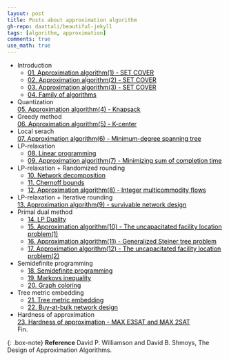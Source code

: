 ```yaml
---
layout: post
title: Posts about approximation algorithm
gh-repo: daattali/beautiful-jekyll
tags: [algorithm, approximation]
comments: true
use_math: true
---
```

<p id="lists">
    <ul>
        <li>
            Introduction<br>
            <ul>
                <li><a style="color:black" href="https://banramlo.github.io/2021-03-07-Approximation-algorithm(1)/"><u>01. Approximation algorithm(1) - SET COVER</u></a></li>
                <li><a style="color:black" href="https://banramlo.github.io/2021-03-12-Approximation-algorithm(2)/"><u>02. Approximation algorithm(2) - SET COVER</u></a></li>
                <li><a style="color:black" href="https://banramlo.github.io/2021-03-14-Approximation-algorithm(3)/"><u>03. Approximation algorithm(3) - SET COVER</u></a></li> 
                <li><a style="color:black" href="https://banramlo.github.io/2021-03-17-Family-of-algorithms/"><u>04. Family of algorithms</u></a></li>       
            </ul>
        </li>
        <li>
            Quantization<br>
            <a style="color:black" href="https://banramlo.github.io/2021-03-17-Approximation-algorithm(4)/"><u>05. Approximation algorithm(4) - Knapsack</u></a>
        </li>
        <li>
            Greedy method<br>
            <a style="color:black" href="https://banramlo.github.io/2021-03-17-Approximation-algorithm(5)/"><u>06. Approximation algorithm(5) - K-center</u></a>
        </li>
        <li>
            Local serach<br>
            <a style="color:black" href="https://banramlo.github.io/2021-03-24-Approximation-algorithm(6)/"><u>07. Approximation algorithm(6) - Minimum-degree spanning tree</u></a>
        </li>
        <li>
            LP-relaxation<br>
            <ul>
                <li><a style="color:black" href="https://banramlo.github.io/2021-03-24-Linear-programming/"><u>08. Linear programming</u></a></li>
                <li><a style="color:black" href="https://banramlo.github.io/2021-03-26-Approximation-algorithm(7)/"><u>09. Approximation algorithm(7) - Minimizing sum of completion time</u></a></li>        
            </ul>
        </li>
        <li>
            LP-relaxation + Randomized rounding<br>
            <ul>
                <li><a style="color:black" href="https://banramlo.github.io/2021-04-02-Network-flow-algorithm/"><u>10. Network decomposition</u></a></li>
                <li><a style="color:black" href="https://banramlo.github.io/2021-04-03-Chernoff-bounds/"><u>11. Chernoff bounds</u></a></li>
                <li><a style="color:black" href="https://banramlo.github.io/2021-04-04-Approximation-algorithm(8)/"><u>12. Approximation algorithm(8) - Integer multicommodity flows</u></a></li>
            </ul>
        </li>
        <li>
            LP-relaxation + Iterative rounding<br>
            <a style="color:black" href="https://banramlo.github.io/2021-04-17-Approximation-algorithm(9)/"><u>13. Approximation algorithm(9) - survivable network design</u></a>
        </li>
        <li>
            Primal dual method<br>
            <ul>
                <li><a style="color:black" href="https://banramlo.github.io/2021-04-20-LP-Duality/"><u>14. LP Duality</u></a></li>
                <li><a style="color:black" href="https://banramlo.github.io/2021-04-25-Approximation-algorithm(10)/"><u>15. Approximation algorithm(10) - The uncapacitated facility location problem(1)</u></a></li>
                <li><a style="color:black" href="https://banramlo.github.io/2021-05-01-Approximation-algorithm(11)/"><u>16. Approximation algorithm(11) - Generalized Steiner tree problem</u></a></li>
                <li><a style="color:black" href="https://banramlo.github.io/2021-05-07-Approximation-algorithm(12)/"><u>17. Approximation algorithm(12) - The uncapacitated facility location problem(2)</u></a></li>
            </ul>
        </li>
        <li>
            Semidefinite programming<br>
            <ul>
                <li><a style="color:black" href="https://banramlo.github.io/2021-05-12-Semidefinite-programming/"><u>18. Semidefinite programming</u></a></li>
                <li><a style="color:black" href="https://banramlo.github.io/2021-05-14-Markovs-inequality/"><u>19. Markovs inequality</u></a></li>   
                <li><a style="color:black" href="https://banramlo.github.io/2021-05-15-Graph-coloring/"><u>20. Graph coloring</u></a></li>    
            </ul>
        </li>
        <li>
            Tree metric embedding<br>
            <ul>
                <li><a style="color:black" href="https://banramlo.github.io/2021-05-19-tree-metrics/"><u>21. Tree metric embedding</u></a></li>
                <li><a style="color:black" href="https://banramlo.github.io/2021-05-26-Approximation-algorithm(13)/"><u>22. Buy-at-bulk network design</u></a></li>
            </ul>
        </li>
        <li>
            Hardness of approximation<br>
            <a style="color:black" href="https://banramlo.github.io/2021-05-28-Hardness-of-approximation/"><u>23. Hardness of approximation - MAX E3SAT and MAX 2SAT</u></a>
        </li>
        Fin.
    </ul>
</p>

{: .box-note}
**Reference** David P. Williamson and David B. Shmoys, The Design of Approximation Algorithms.